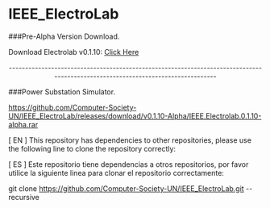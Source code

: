 # IEEE_ElectroLab

###Pre-Alpha Version Download.

Download Electrolab v0.1.10: <a href="https://github.com/Computer-Society-UN/IEEE_ElectroLab/releases/download/v0.1.10-Alpha/IEEE.Electrolab.0.1.10-alpha.rar" target="_blank">  Click Here  </a>

<div align="center"> -------------------------------------------------------------------------------------------------------------------------------- </div>

###Power Substation Simulator.

https://github.com/Computer-Society-UN/IEEE_ElectroLab/releases/download/v0.1.10-Alpha/IEEE.Electrolab.0.1.10-alpha.rar

[ EN ] This repository has dependencies to other repositories, please use the following line to clone the repository correctly:

[ ES ] Este repositorio tiene dependencias a otros repositorios, por favor utilice la siguiente linea para clonar el repositorio correctamente:

git clone https://github.com/Computer-Society-UN/IEEE_ElectroLab.git --recursive
